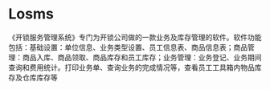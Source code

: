 # Losms
 《开锁服务管理系统》专门为开锁公司做的一款业务及库存管理的软件。软件功能包括：基础设置：单位信息、业务类型设置、员工信息表、商品信息表；商品管理：商品入库、商品领取、商品库存和员工库存；业务管理：业务登记、业务期间查询和费用统计。打印业务单、查询业务的完成情况等，查看员工工具箱内物品库存及仓库库存等
